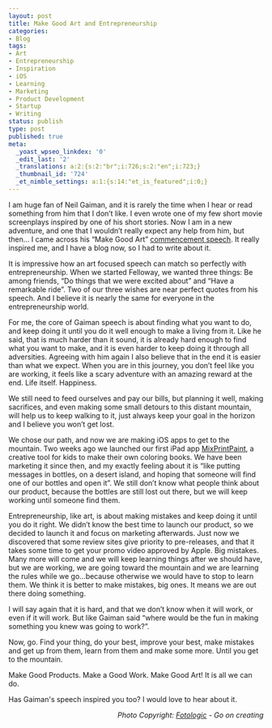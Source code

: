 ```yaml
---
layout: post
title: Make Good Art and Entrepreneurship
categories:
- Blog
tags:
- Art
- Entrepreneurship
- Inspiration
- iOS
- Learning
- Marketing
- Product Development
- Startup
- Writing
status: publish
type: post
published: true
meta:
  _yoast_wpseo_linkdex: '0'
  _edit_last: '2'
  _translations: a:2:{s:2:"br";i:726;s:2:"en";i:723;}
  _thumbnail_id: '724'
  _et_nimble_settings: a:1:{s:14:"et_is_featured";i:0;}
---
```

I am huge fan of Neil Gaiman, and it is rarely the time when I hear or read something from him that I don’t like. I even wrote one of my few short movie screenplays inspired by one of his short stories. Now I am in a new adventure, and one that I wouldn’t really expect any help from him, but then... I came across his “Make Good Art” <a title="Neil Gaiman Commencement Speech" href="http://www.youtube.com/watch?v=plWexCID-kA" target="_blank">commencement speech</a>. It really inspired me, and I have a blog now, so I had to write about it.

It is impressive how an art focused speech can match so perfectly with entrepreneurship. When we started Felloway, we wanted three things: Be among friends, “Do things that we were excited about” and “Have a remarkable ride”. Two of our three wishes are near perfect quotes from his speech. And I believe it is nearly the same for everyone in the entrepreneurship world.

For me, the core of Gaiman speech is about finding what you want to do, and keep doing it until you do it well enough to make a living from it. Like he said, that is much harder than it sound, it is already hard enough to find what you want to make, and it is even harder to keep doing it through all adversities. Agreeing with him again I also believe that in the end it is easier than what we expect. When you are in this journey, you don’t feel like you are working, it feels like a scary adventure with an amazing reward at the end. Life itself. Happiness.

We still need to feed ourselves and pay our bills, but planning it well, making sacrifices, and even making some small detours to this distant mountain, will help us to keep walking to it, just always keep your goal in the horizon and I believe you won’t get lost.

We chose our path, and now we are making iOS apps to get to the mountain. Two weeks ago we launched our first iPad app <a title="MixPrintPaint Hot Site" href="http://mixprintpaint.felloway.com" target="_blank">MixPrintPaint</a>, a creative tool for kids to make their own coloring books. We have been marketing it since then, and my exactly feeling about it is “like putting messages in bottles, on a desert island, and hoping that someone will find one of our bottles and open it”. We still don’t know what people think about our product, because the bottles are still lost out there, but we will keep working until someone find them.

Entrepreneurship, like art, is about making mistakes and keep doing it until you do it right. We didn’t know the best time to launch our product, so we decided to launch it and focus on marketing afterwards. Just now we discovered that some review sites give priority to pre-releases, and that it takes some time to get your promo video approved by Apple. Big mistakes. Many more will come and we will keep learning things after we should have, but we are working, we are going toward the mountain and we are learning the rules while we go...because otherwise we would have to stop to learn them. We think it is better to make mistakes, big ones. It means we are out there doing something.

I will say again that it is hard, and that we don’t know when it will work, or even if it will work. But like Gaiman said “where would be the fun in making something you knew was going to work?”.

Now, go. Find your thing, do your best, improve your best, make mistakes and get up from them, learn from them and make some more. Until you get to the mountain.

Make Good Products. Make a Good Work. Make Good Art! It is all we can do.

Has Gaiman's speech inspired you too? I would love to hear about it.
<p style="text-align: right;"><em>Photo Copyright: <a title="Fotologic" href="http://www.flickr.com/photos/fotologic/410355440/" target="_blank">Fotologic</a> - Go on creating</em></p>
